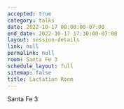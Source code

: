 ```yaml
---
accepted: true
category: talks
date: 2022-10-17 08:00:00-07:00
end_date: 2022-10-17 17:30:00-07:00
layout: session-details
link: null
permalink: null
room: Santa Fe 3
schedule_layout: full
sitemap: false
title: Lactation Room
---
```


Santa Fe 3
